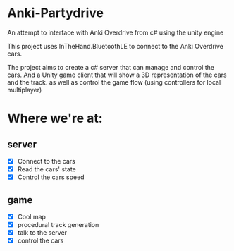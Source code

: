 # Anki-Partydrive
 An attempt to interface with Anki Overdrive from c# using the unity engine

This project uses InTheHand.BluetoothLE to connect to the Anki Overdrive cars. 

The project aims to create a c# server that can manage and control the cars.
And a Unity game client that will show a 3D representation of the cars and the track. as well as control the game flow (using controllers for local multiplayer)

# Where we're at:
## server
- [x] Connect to the cars
- [x] Read the cars' state
- [x] Control the cars speed
## game
- [x] Cool map
- [x] procedural track generation
- [x] talk to the server
- [x] control the cars
